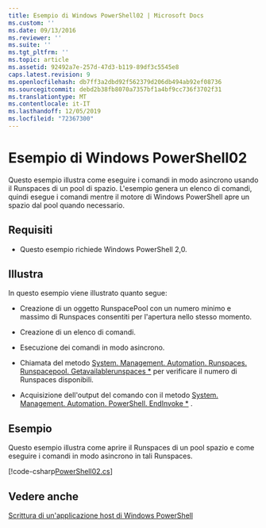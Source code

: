 ```yaml
---
title: Esempio di Windows PowerShell02 | Microsoft Docs
ms.custom: ''
ms.date: 09/13/2016
ms.reviewer: ''
ms.suite: ''
ms.tgt_pltfrm: ''
ms.topic: article
ms.assetid: 92492a7e-257d-47d3-b119-89df3c5545e8
caps.latest.revision: 9
ms.openlocfilehash: db7ff3a2dbd92f562379d206db494ab92ef08736
ms.sourcegitcommit: debd2b38fb8070a7357bf1a4bf9cc736f3702f31
ms.translationtype: MT
ms.contentlocale: it-IT
ms.lasthandoff: 12/05/2019
ms.locfileid: "72367300"
---
```

# <a name="windows-powershell02-sample"></a>Esempio di Windows PowerShell02

Questo esempio illustra come eseguire i comandi in modo asincrono usando il Runspaces di un pool di spazio. L'esempio genera un elenco di comandi, quindi esegue i comandi mentre il motore di Windows PowerShell apre un spazio dal pool quando necessario.

## <a name="requirements"></a>Requisiti

- Questo esempio richiede Windows PowerShell 2,0.

## <a name="demonstrates"></a>Illustra

In questo esempio viene illustrato quanto segue:

- Creazione di un oggetto RunspacePool con un numero minimo e massimo di Runspaces consentiti per l'apertura nello stesso momento.

- Creazione di un elenco di comandi.

- Esecuzione dei comandi in modo asincrono.

- Chiamata del metodo [System. Management. Automation. Runspaces. Runspacepool. Getavailablerunspaces *](/dotnet/api/System.Management.Automation.Runspaces.RunspacePool.GetAvailableRunspaces) per verificare il numero di Runspaces disponibili.

- Acquisizione dell'output del comando con il metodo [System. Management. Automation. PowerShell. EndInvoke *](/dotnet/api/System.Management.Automation.PowerShell.EndInvoke) .

## <a name="example"></a>Esempio

Questo esempio illustra come aprire il Runspaces di un pool spazio e come eseguire i comandi in modo asincrono in tali Runspaces.

[!code-csharp[PowerShell02.cs](../../../../powershell-sdk-samples/SDK-2.0/csharp/PowerShell02/PowerShell02.cs#L11-L96 "PowerShell02.cs")]

## <a name="see-also"></a>Vedere anche

[Scrittura di un'applicazione host di Windows PowerShell](./writing-a-windows-powershell-host-application.md)
